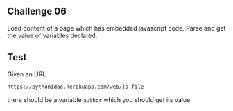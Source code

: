 ## Challenge 06

Load content of a page which has embedded javascript code. Parse and get the value of variables declared.

## Test

Given an URL

```
https://pythonidae.herokuapp.com/web/js-file
```

there should be a variable `author` which you should get its value.